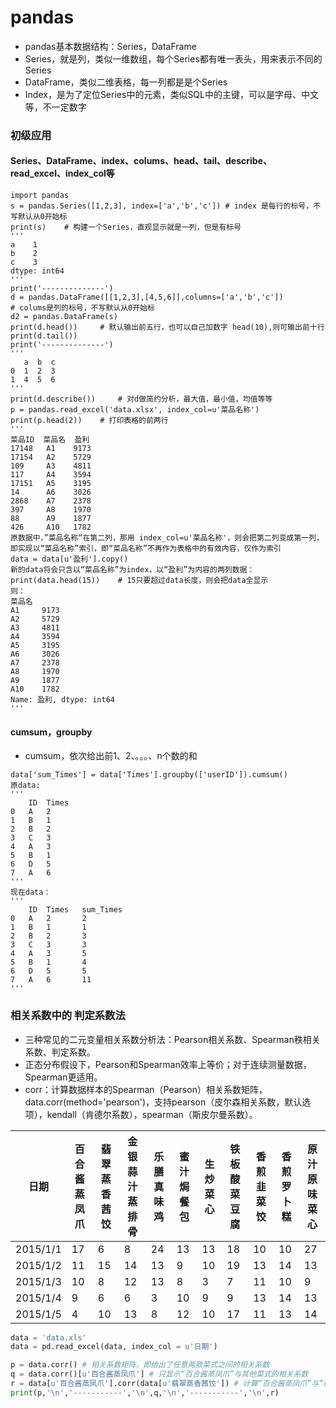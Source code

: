 # pandas

+ pandas基本数据结构：Series，DataFrame
+ Series，就是列，类似一维数组，每个Series都有唯一表头，用来表示不同的Series
+ DataFrame，类似二维表格，每一列都是是个Series
+ Index，是为了定位Series中的元素，类似SQL中的主键，可以是字母、中文等，不一定数字
### 初级应用

#### Series、DataFrame、index、colums、head、tail、describe、read_excel、index_col等

```python3
import pandas
s = pandas.Series([1,2,3], index=['a','b','c'])	# index 是每行的标号，不写默认从0开始标
print(s)	# 构建一个Series，直观显示就是一列，但是有标号
'''
a    1
b    2
c    3
dtype: int64
'''
print('--------------')
d = pandas.DataFrame([[1,2,3],[4,5,6]],columns=['a','b','c']) 
# colums是列的标号，不写默认从0开始标
d2 = pandas.DataFrame(s)
print(d.head())		# 默认输出前五行，也可以自己加数字 head(10),则可输出前十行
print(d.tail())
print('--------------')
'''
   a  b  c
0  1  2  3
1  4  5  6
'''
print(d.describe())		# 对d做简约分析，最大值，最小值，均值等等
p = pandas.read_excel('data.xlsx', index_col=u'菜品名称')
print(p.head(2))	# 打印表格的前两行
'''
菜品ID  菜品名  盈利
17148	A1	  9173
17154	A2	  5729
109  	A3	  4811
117 	A4	  3594
17151	A5	  3195
14	    A6	  3026
2868	A7	  2378
397 	A8	  1970
88  	A9	  1877
426	    A10	  1782
原数据中，”菜品名称“在第二列，那用 index_col=u'菜品名称'，则会把第二列变成第一列，
即实现以“菜品名称”索引，即“菜品名称”不再作为表格中的有效内容，仅作为索引
data = data[u'盈利'].copy()
新的data将会只含以“菜品名称”为index，以“盈利”为内容的两列数据：
print(data.head(15))	# 15只要超过data长度，则会把data全显示
则：
菜品名
A1     9173
A2     5729
A3     4811
A4     3594
A5     3195
A6     3026
A7     2378
A8     1970
A9     1877
A10    1782
Name: 盈利, dtype: int64
'''
```

####  cumsum，groupby

+ cumsum，依次给出前1、2、。。。、n个数的和

```python3
data['sum_Times'] = data['Times'].groupby(['userID']).cumsum()
原data:				
'''
    ID  Times
0   A   2
1   B   1
2   B   2
3   C   3
4   A   3
5   B   1
6   D   5
7   A   6
'''
现在data：
'''
    ID  Times   sum_Times
0   A   2       2
1   B   1       1
2   B   2       3
3   C   3       3
4   A   3       5
5   B   1       4
6   D   5       5
7   A   6       11
'''
```

### 相关系数中的 判定系数法
+ 三种常见的二元变量相关系数分析法：Pearson相关系数、Spearman秩相关系数、判定系数。
+ 正态分布假设下，Pearson和Spearman效率上等价；对于连续测量数据，Spearman更适用。
+ corr：计算数据样本的Spearman（Pearson）相关系数矩阵，data.corr(method='pearson')，支持pearson（皮尔森相关系数，默认选项），kendall（肯德尔系数），spearman（斯皮尔曼系数）。

| 日期      | 百合酱蒸凤爪 | 翡翠蒸香茜饺 | 金银蒜汁蒸排骨 | 乐膳真味鸡 | 蜜汁焗餐包 | 生炒菜心 | 铁板酸菜豆腐 | 香煎韭菜饺 | 香煎罗卜糕 | 原汁原味菜心 |
| --------- | ------------ | ------------ | -------------- | ---------- | ---------- | -------- | ------------ | ---------- | ---------- | ------------ |
| 2015/1/1  | 17           | 6            | 8              | 24         | 13         | 13       | 18           | 10         | 10         | 27           |
| 2015/1/2  | 11           | 15           | 14             | 13         | 9          | 10       | 19           | 13         | 14         | 13           |
| 2015/1/3  | 10           | 8            | 12             | 13         | 8          | 3        | 7            | 11         | 10         | 9            |
| 2015/1/4  | 9            | 6            | 6              | 3          | 10         | 9        | 9            | 13         | 14         | 13           |
| 2015/1/5  | 4            | 10           | 13             | 8          | 12         | 10       | 17           | 11         | 13         | 14           |

```python
data = 'data.xls'
data = pd.read_excel(data, index_col = u'日期')

p = data.corr() # 相关系数矩阵，即给出了任意两款菜式之间的相关系数
q = data.corr()[u'百合酱蒸凤爪'] # 只显示“百合酱蒸凤爪”与其他菜式的相关系数
r = data[u'百合酱蒸凤爪'].corr(data[u'翡翠蒸香茜饺']) # 计算“百合酱蒸凤爪”与“翡翠蒸香茜饺”的相关系数
print(p,'\n','-----------','\n',q,'\n','-----------','\n',r)
```